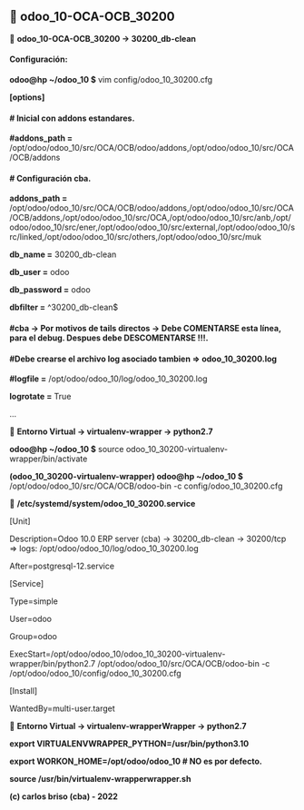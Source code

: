 ## :memo: odoo_10-OCA-OCB_30200

:pushpin: **odoo_10-OCA-OCB_30200 -> 30200_db-clean**
#### Configuración:

**odoo@hp ~/odoo_10 $** vim config/odoo_10_30200.cfg

**[options]**

#### # Inicial con addons estandares.
**#addons_path =** /opt/odoo/odoo_10/src/OCA/OCB/odoo/addons,/opt/odoo/odoo_10/src/OCA/OCB/addons

#### # Configuración cba.

**addons_path =** /opt/odoo/odoo_10/src/OCA/OCB/odoo/addons,/opt/odoo/odoo_10/src/OCA/OCB/addons,/opt/odoo/odoo_10/src/OCA,/opt/odoo/odoo_10/src/anb,/opt/odoo/odoo_10/src/ener,/opt/odoo/odoo_10/src/external,/opt/odoo/odoo_10/src/linked,/opt/odoo/odoo_10/src/others,/opt/odoo/odoo_10/src/muk

**db_name =** 30200_db-clean

**db_user =** odoo

**db_password =** odoo

**dbfilter =** ^30200_db-clean$

#### #cba -> Por motivos de tails directos -> Debe COMENTARSE esta línea, para el debug. Despues debe DESCOMENTARSE !!!.
#### #Debe crearse el archivo log asociado tambien => odoo_10_30200.log

**#logfile =** /opt/odoo/odoo_10/log/odoo_10_30200.log

**logrotate =** True

...

:pushpin: **Entorno Virtual -> virtualenv-wrapper -> python2.7**

**odoo@hp ~/odoo_10 $** source odoo_10_30200-virtualenv-wrapper/bin/activate

**(odoo_10_30200-virtualenv-wrapper) odoo@hp ~/odoo_10 $** /opt/odoo/odoo_10/src/OCA/OCB/odoo-bin -c config/odoo_10_30200.cfg

:pushpin: **/etc/systemd/system/odoo_10_30200.service**

[Unit]

Description=Odoo 10.0 ERP server (cba) → 30200_db-clean → 30200/tcp => logs: /opt/odoo/odoo_10/log/odoo_10_30200.log

After=postgresql-12.service

[Service]

Type=simple

User=odoo

Group=odoo

ExecStart=/opt/odoo/odoo_10/odoo_10_30200-virtualenv-wrapper/bin/python2.7 /opt/odoo/odoo_10/src/OCA/OCB/odoo-bin -c  /opt/odoo/odoo_10/config/odoo_10_30200.cfg

[Install]

WantedBy=multi-user.target

:pushpin: **Entorno Virtual -> virtualenv-wrapperWrapper -> python2.7**

**export VIRTUALENVWRAPPER_PYTHON=/usr/bin/python3.10**

**export WORKON_HOME=/opt/odoo/odoo_10 			# NO es por defecto.**

**source /usr/bin/virtualenv-wrapperwrapper.sh**

**(c) carlos briso (cba) - 2022**

